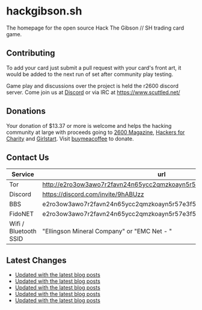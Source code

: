 # hackgibson.sh
The homepage for the open source Hack The Gibson // SH trading card game.


## Contributing

To add your card just submit a pull request with your card's front art, it would be added to the next run of set after community play testing.

Game play and discussions over the project is held the r2600 discord server. Come join us at [Discord](https://discord.com/invite/9hABUzz) or via IRC at https://www.scuttled.net/


## Donations

Your donation of $13.37 or more is welcome and helps the hacking community at large with proceeds going to [2600 Magazine](https://2600.com/), [Hackers for Charity](https://hackersforcharity.org) and [Girlstart](https://girlstart.org).  Visit [buymeacoffee](https://www.buymeacoffee.com/hackgibson.sh) to donate.


## Contact Us

Service | url
-|-
Tor | http://e2ro3ow3awo7r2favn24n65ycc2qmzkoayn5r57e3f56nvjwdcgg32ad.onion
Discord | https://discord.com/invite/9hABUzz
BBS | e2ro3ow3awo7r2favn24n65ycc2qmzkoayn5r57e3f56nvjwdcgg32ad.onion:23
FidoNET | e2ro3ow3awo7r2favn24n65ycc2qmzkoayn5r57e3f56nvjwdcgg32ad.onion:24554
Wifi / Bluetooth SSID | "Ellingson Mineral Company" or "EMC Net - <fidonet address>"

## Latest Changes
<!-- BLOG-POST-LIST:START -->
- [Updated with the latest blog posts](https://github.com/DFW2600/hackgibson.sh/commit/d6a1e4803c358e482fb683936db7fbbb1f7e1498)
- [Updated with the latest blog posts](https://github.com/DFW2600/hackgibson.sh/commit/2f74fcbaa5408b13342d980e2551daa0368f558a)
- [Updated with the latest blog posts](https://github.com/DFW2600/hackgibson.sh/commit/a49e8042cd74d3e5e70a4dd823e24f92db2b3396)
- [Updated with the latest blog posts](https://github.com/DFW2600/hackgibson.sh/commit/180d3a21fecaa3bbecb9c8bb8b0f264cb5d4531c)
- [Updated with the latest blog posts](https://github.com/DFW2600/hackgibson.sh/commit/23b1fa0abbdfa883ab021cd43c3f4d768c989395)
<!-- BLOG-POST-LIST:END -->
